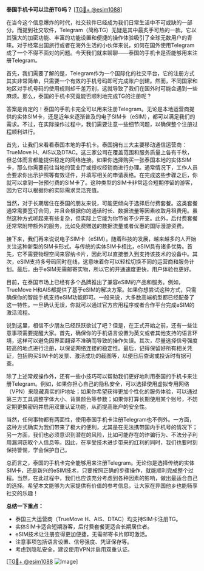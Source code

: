 **泰国手机卡可以注册TG吗？** [[TG💪+ @esim1088](https://t.me/s/esim1088)]

在当今这个信息爆炸的时代，社交软件已经成为我们日常生活中不可或缺的一部分。而提到社交软件，Telegram（简称TG）无疑是其中最炙手可热的一款。它以其强大的加密功能、丰富的功能设置和便捷的操作体验吸引了全球无数用户的青睐。对于经常出国旅行或者在海外生活的小伙伴来说，如何在国外使用Telegram成了一个不得不面对的问题。今天我们就来聊聊——泰国的手机卡是否能够用来注册Telegram。

首先，我们需要了解的是，Telegram作为一个国际化的社交平台，它的注册方式其实非常简单，只需要一个有效的手机号码即可完成账户创建。然而，不同国家和地区对手机号码的使用规则却千差万别，这就导致了我们在国外时可能会遇到一些麻烦。那么，泰国的手机卡究竟能否顺利地完成TG的注册呢？

答案是肯定的！泰国的手机卡完全可以用来注册Telegram。无论是本地运营商提供的实体SIM卡，还是近年来逐渐普及的电子SIM卡（eSIM），都可以满足我们的需求。不过，在实际操作过程中，我们需要注意一些细节问题，以确保整个注册过程顺利进行。

首先，让我们来看看泰国本地的手机卡。泰国拥有三大主要移动通信运营商：TrueMove H、AIS以及DTAC。这三家公司在覆盖范围和服务质量上各有千秋，但总体而言都能提供稳定的网络连接。如果你选择购买一张泰国本地的实体SIM卡，那么你需要前往当地的营业厅或授权经销商进行办理。通常情况下，工作人员会要求你出示护照等有效证件，并填写相关的申请表格。在完成这些步骤之后，你就可以拿到一张预付费的SIM卡了。这种类型的SIM卡非常适合短期停留的游客，因为它可以根据你的实际需求灵活充值。

当然，对于长期居住在泰国的朋友来说，可能更倾向于选择后付费套餐。这类套餐通常需要签订合同，并且会根据你的通话时长、数据流量等因素收取月租费用。虽然这种方式听起来有些复杂，但实际上它能为你节省不少开支。此外，后付费套餐还常常附带额外的服务，比如免费赠送的数据流量或者优惠的国际漫游资费。

接下来，我们再来说说电子SIM卡（eSIM）。随着科技的发展，越来越多的人开始关注这种新型的SIM卡形式。与传统的实体SIM卡相比，eSIM具有诸多优势。首先，它不需要物理空间来容纳卡片，因此可以直接嵌入到支持该技术的设备中。其次，eSIM支持多号码同时在线，这意味着你可以轻松切换不同的运营商和服务计划。最后，由于eSIM无需邮寄实物，所以它的开通速度更快，用户体验也更好。

目前，在泰国市场上已经有多个品牌推出了兼容eSIM的产品和服务。例如，TrueMove H和AIS都提供了基于eSIM的解决方案。如果你想尝试这种方式，只需确保你的智能手机支持eSIM功能即可。一般来说，大多数高端机型都已经配备了这一特性。一旦确认无误，你就可以通过官方应用程序或者合作平台完成eSIM的激活流程。

说到这里，相信不少朋友已经跃跃欲试了吧？但是，在正式开始之前，还有一些注意事项需要提醒大家。首先，确保你的手机语言设置为英文或者其他支持的语言环境，这样可以避免因界面翻译不准确而导致的操作失误。其次，尽量选择信号强度较高的地点进行注册，以保证网络连接的稳定性。最后，记得保留好所有相关凭证，包括购买SIM卡的发票、激活成功的截图等，以便日后查询或投诉时有据可查。

除了上述常规操作外，还有一些小技巧可以帮助我们更好地利用泰国的手机卡来注册Telegram。例如，如果你担心自己的隐私安全，可以选择使用虚拟专用网络（VPN）来隐藏真实的IP地址；如果你希望获得更加个性化的服务体验，可以通过第三方工具调整字体大小、背景颜色等参数；如果你打算长期使用某个账号，不妨定期更换密码并启用双重认证功能，从而提高账户的安全性。

当然，任何事物都有两面性，使用泰国手机卡注册Telegram也不例外。一方面，这种方式确实为我们带来了极大的便利，尤其是在无法携带国内手机号的情况下；另一方面，我们也必须意识到潜在的风险，比如可能存在的诈骗行为、不法分子利用漏洞窃取个人信息等。因此，在享受技术进步带来的红利的同时，我们也要时刻保持警惕，学会保护自己。

总而言之，泰国的手机卡完全能够用来注册Telegram。无论你是选择传统的实体SIM卡，还是新兴的eSIM技术，只要按照正确的步骤操作，就能顺利完成整个过程。当然，在此过程中，我们也应该充分考虑到各种因素的影响，做出最适合自己的选择。希望本文能够为大家提供有价值的参考信息，让大家在异国他乡也能畅享社交的乐趣！

**总结一下重点：**

- 泰国三大运营商（TrueMove H、AIS、DTAC）均支持SIM卡注册TG。
- 实体SIM卡适合短期游客，后付费套餐更适合长期居住者。
- eSIM技术让注册变得更加便捷，无需邮寄卡片即可激活。
- 注意事项包括语言设置、信号强度、凭证保存等。
- 考虑到隐私安全，建议使用VPN并启用双重认证。

[[TG💪+ @esim1088](https://t.me/s/esim1088) ![Image](https://i.postimg.cc/4NQfJmqS/Snipaste-2025-05-13-00-14-12.png)]